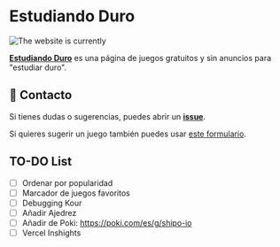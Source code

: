 # Estudiando Duro

![The website is currently](https://img.shields.io/website-up-down-green-red/http/estudiandoduro.vercel.app.svg?label=Estudiando%20Duro)

**[Estudiando Duro](https://estudiandoduro.vercel.app/)** es una página de juegos gratuitos y sin anuncios para "estudiar duro".

## 📩 Contacto
Si tienes dudas o sugerencias, puedes abrir un **[issue](https://github.com/fgbbd/estudiandoduro/issues/new)**.

Si quieres sugerir un juego también puedes usar [este formulario](https://tally.so/r/3yoBvW).

## TO-DO List
- [ ] Ordenar por popularidad
- [ ] Marcador de juegos favoritos
- [ ] Debugging Kour
- [ ] Añadir Ajedrez
- [ ] Añadir de Poki: https://poki.com/es/g/shipo-io
- [ ] Vercel Inshights